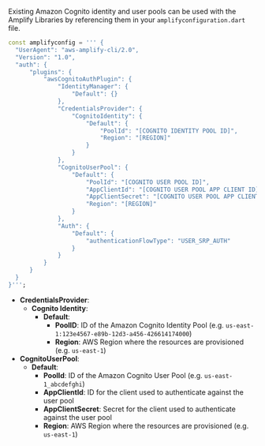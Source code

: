 Existing Amazon Cognito identity and user pools can be used with the Amplify Libraries by referencing them in your `amplifyconfiguration.dart` file.

```dart
const amplifyconfig = ''' {
  "UserAgent": "aws-amplify-cli/2.0",
  "Version": "1.0",
  "auth": {
      "plugins": {
          "awsCognitoAuthPlugin": {
              "IdentityManager": {
                  "Default": {}
              },
              "CredentialsProvider": {
                  "CognitoIdentity": {
                      "Default": {
                          "PoolId": "[COGNITO IDENTITY POOL ID]",
                          "Region": "[REGION]"
                      }
                  }
              },
              "CognitoUserPool": {
                  "Default": {
                      "PoolId": "[COGNITO USER POOL ID]",
                      "AppClientId": "[COGNITO USER POOL APP CLIENT ID]",
                      "AppClientSecret": "[COGNITO USER POOL APP CLIENT SECRET]",
                      "Region": "[REGION]"
                  }
              },
              "Auth": {
                  "Default": {
                      "authenticationFlowType": "USER_SRP_AUTH"
                  }
              }
          }
      }
  }
}''';
```

- **CredentialsProvider**:
  - **Cognito Identity**:
    - **Default**:
      - **PoolID**: ID of the Amazon Cognito Identity Pool (e.g. `us-east-1:123e4567-e89b-12d3-a456-426614174000`)
      - **Region**: AWS Region where the resources are provisioned (e.g. `us-east-1`)
- **CognitoUserPool**:
  - **Default**:
    - **PoolId**: ID of the Amazon Cognito User Pool (e.g. `us-east-1_abcdefghi`)
    - **AppClientId**: ID for the client used to authenticate against the user pool
    - **AppClientSecret**: Secret for the client used to authenticate against the user pool
    - **Region**: AWS Region where the resources are provisioned (e.g. `us-east-1`)